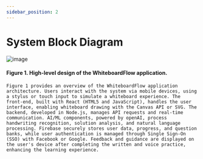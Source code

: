 ```yaml
---
sidebar_position: 2
---
```


# System Block Diagram
![image](https://github.com/user-attachments/assets/7d646ad2-8071-481a-b332-d08a1cc842c3)










#### Figure 1. High-level design of the WhiteboardFlow application.
    Figure 1 provides an overview of the WhiteboardFlow application architecture. Users interact with the system via mobile devices, using a stylus or touch input to simulate a whiteboard experience. The front-end, built with React (HTML5 and JavaScript), handles the user interface, enabling whiteboard drawing with the Canvas API or SVG. The backend, developed in Node.js, manages API requests and real-time communication. AI/ML components, powered by openAI, process handwriting recognition, solution analysis, and natural language processing. Firebase securely stores user data, progress, and question banks, while user authentication is managed through Single Sign-On (SSO) with Facebook or Google. Feedback and guidance are displayed on the user's device after completing the written and voice practice, enhancing the learning experience.



